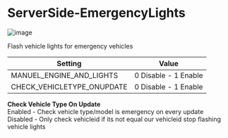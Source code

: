 # ServerSide-EmergencyLights

![image](https://i.hizliresim.com/kk2cn3j.gif)

Flash vehicle lights for emergency vehicles


Setting | Value
------------ | -------------
MANUEL_ENGINE_AND_LIGHTS | 0 Disable - 1 Enable
CHECK_VEHICLETYPE_ONUPDATE | 0 Disable - 1 Enable

**Check Vehicle Type On Update**
<br>
Enabled - Check vehicle type/model is emergency on every update
<br>
Disabled - Only check vehicleid if its not equal our vehicleid stop flashing vehicle lights
